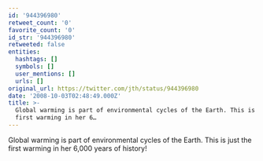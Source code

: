```yaml
---
id: '944396980'
retweet_count: '0'
favorite_count: '0'
id_str: '944396980'
retweeted: false
entities:
  hashtags: []
  symbols: []
  user_mentions: []
  urls: []
original_url: https://twitter.com/jth/status/944396980
date: '2008-10-03T02:48:49.000Z'
title: >-
  Global warming is part of environmental cycles of the Earth. This is just the
  first warming in her 6…
---
```


Global warming is part of environmental cycles of the Earth. This is just the first warming in her 6,000 years of history!